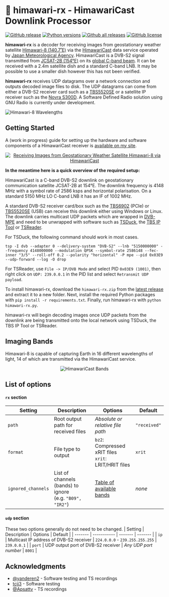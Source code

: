 # :satellite: himawari-rx - HimawariCast Downlink Processor

[![GitHub release](https://img.shields.io/github/release/sam210723/himawari-rx.svg)](https://github.com/sam210723/himawari-rx/releases/latest)
[![Python versions](https://img.shields.io/badge/python-3.6%20%7C%203.7%20%7C%203.8-blue)](https://www.python.org/)
[![Github all releases](https://img.shields.io/github/downloads/sam210723/himawari-rx/total.svg)](https://github.com/sam210723/himawari-rx/releases/latest)
[![GitHub license](https://img.shields.io/github/license/sam210723/himawari-rx.svg)](https://github.com/sam210723/himawari-rx/blob/master/LICENSE)

**himawari-rx** is a decoder for receiving images from geostationary weather satellite [Himawari-8 (140.7˚E)](https://himawari8.nict.go.jp/) via the [HimawariCast](https://www.data.jma.go.jp/mscweb/en/himawari89/himawari_cast/himawari_cast.php) data service operated by [Japan Meteorological Agency](https://www.data.jma.go.jp/mscweb/en/index.html). HimawariCast is a DVB-S2 signal transmitted from [JCSAT-2B (154°E)](https://www.jsat.net/en/contour/jcsat-2b.html) on its [global C-band beam](https://www.satbeams.com/footprints?beam=8542). It can be received with a 2.4m satellite dish and a standard C-band LNB. It may be possible to use a smaller dish however this has not been verified.

**himawari-rx** receives UDP datagrams over a network connection and outputs decoded image files to disk. The UDP datagrams can come from either a DVB-S2 receiver card such as a [TBS5520SE](https://www.tbsdtv.com/products/tbs5520se_multi-standard_tv_tuner_usb_box.html) or a satellite IP receiver such as the [Novra S300D](https://novra.com/product/s300d-receiver). A Software Defined Radio solution using GNU Radio is currently under development.

![Himawari-8 Wavelengths](https://vksdr.com/bl-content/uploads/pages/211ee4ec1b2432204d0a98f46b47a131/wavelengths.png)


## Getting Started
A (work in progress) guide for setting up the hardware and software components of a HimawariCast receiver is [available on my site](https://vksdr.com/himawari-rx).

<a href="https://vksdr.com/himawari-rx" target="_blank"><p align="center"><img src="https://vksdr.com/bl-content/uploads/pages/211ee4ec1b2432204d0a98f46b47a131/guide-thumb-white.png" title="Receiving Images from Geostationary Weather Satellite Himawari-8 via HimawariCast"></p></a>

**In the meantime here is a quick overview of the required setup:**

HimawariCast is a C-band DVB-S2 downlink on geostationary communication satellite JCSAT-2B at 154°E. The downlink frequency is 4148 MHz with a symbol rate of 2586 ksps and horizontal polarisation. On a standard 5150 MHz LO C-band LNB it has an IF of 1002 MHz.

A standard DVB-S2 receiver card/box such as the [TBS6902](https://www.tbsdtv.com/products/tbs6902-dvb-s2-dual-tuner-pcie-card.html) (PCIe) or [TBS5520SE](https://www.tbsdtv.com/products/tbs5520se_multi-standard_tv_tuner_usb_box.html) (USB) can receive this downlink either using Windows or Linux. The downlink carries multicast UDP packets which are wrapped in [DVB-MPE](https://en.wikipedia.org/wiki/Multiprotocol_Encapsulation) and need to be unwrapped with software such as [TSDuck](https://tsduck.io/), the [TBS IP Tool](https://www.tbsdtv.com/blog/tbs-ip-tool-is-updated-to-v3-0-5-0-which-added-tbs5927-support.html) or [TSReader](https://www.tsreader.com/).

For TSDuck, the following command should work in most cases. 

```
tsp -I dvb --adapter 0 --delivery-system "DVB-S2" --lnb "5150000000" --frequency 4148000000 --modulation QPSK --symbol-rate 2586148 --fec-inner "3/5" --roll-off 0.2 --polarity "horizontal" -P mpe --pid 0x03E9 --udp-forward --log -O drop
```

For TSReader, use ``File -> IP/DVB Mode`` and select PID ``0x03E9 (1001)``, then right click on ``UDP: 239.0.0.1`` in the PID list and select ``Retransmit UDP payload``.

To install himawari-rx, download the ``himawari-rx.zip`` from the [latest release](https://github.com/sam210723/himawari-rx/releases/latest) and extract it to a new folder. Next, install the required Python packages with ``pip install -r requirements.txt``. Finally, run himawari-rx with ``python himawari-rx.py``.

himawari-rx will begin decoding images once UDP packets from the downlink are being transmitted onto the local network using TSDuck, the TBS IP Tool or TSReader.


## Imaging Bands
Himawari-8 is capable of capturing Earth in 16 different wavelengths of light, 14 of which are transmitted via the HimawariCast service.

<p align="center"><img src="https://vksdr.com/bl-content/uploads/pages/211ee4ec1b2432204d0a98f46b47a131/bands_w.png" title="HimawariCast Bands"></p>

<!--
| Band | Detail  | Identifier  | Size  | Resolution    |
| ---- | ------- | ----------- | ----- | ------------- |
| 3    | 1 km/px | ``VIS``     | 75 MB | 11000 x 11000 |
| 4    | 4 km/px | ``B04``     | 6 MB  | 2750 x 2750   |
| 5    | 4 km/px | ``B05``     | 6 MB  | 2750 x 2750   |
| 6    | 4 km/px | ``B06``     | 6 MB  | 2750 x 2750   |
| 7    | 4 km/px | ``IR4``     | 6 MB  | 2750 x 2750   |
| 8    | 4 km/px | ``IR3``     | 4 MB  | 2750 x 2750   |
| 9    | 4 km/px | ``B09``     | 4 MB  | 2750 x 2750   |
| 10   | 4 km/px | ``B10``     | 4 MB  | 2750 x 2750   |
| 11   | 4 km/px | ``B11``     | 6 MB  | 2750 x 2750   |
| 12   | 4 km/px | ``B12``     | 5 MB  | 2750 x 2750   |
| 13   | 4 km/px | ``IR1``     | 6 MB  | 2750 x 2750   |
| 14   | 4 km/px | ``B14``     | 6 MB  | 2750 x 2750   |
| 15   | 4 km/px | ``IR2``     | 6 MB  | 2750 x 2750   |
| 16   | 4 km/px | ``B16``     | 5 MB  | 2750 x 2750   |
-->

## List of options
#### `rx` section
| Setting | Description | Options | Default |
| ------- | ----------- | ------- | ------- |
| `path` | Root output path for received files | *Absolute or relative file path* | `"received"` |
| `format` | File type to output | `bz2`: Compressed xRIT files<br>`xrit`: LRIT/HRIT files | `xrit` |
| `ignored_channels` | List of channels (bands) to ignore<br>(e.g. `"B09", "IR2"`) | <a href="https://vksdr.com/bl-content/uploads/pages/211ee4ec1b2432204d0a98f46b47a131/bands_w.png" target="_blank">Table of available bands</a> | *none* |

#### `udp` section
These two options generally do not need to be changed.
| Setting | Description | Options | Default |
| ------- | ----------- | ------- | ------- |
| `ip` | Multicast IP address of DVB-S2 receiver | `224.0.0.0` - `239.255.255.255` | `239.0.0.1` |
| `port` | UDP output port of DVB-S2 receiver | *Any UDP port number* | `8001` |


## Acknowledgments
  - [@yanderen2](https://twitter.com/yanderen2) - Software testing and TS recordings
  - [tcjj3](https://github.com/tcjj3) - Software testing
  - [@Apsattv](https://twitter.com/Apsattv) - TS recordings
